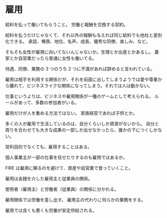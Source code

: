 # 雇用

給料を払って働いてもらうこと。
労働と報酬を交換する契約。

給料を払うだけじゃなくて、それ以外の報酬も与えれば同じ給料でも他社と差別化できる。
承認、権限、地位、名声、成長、優秀な同僚、楽しみ、など。

そもそも女性が雇用に向いてないんじゃないか。生理とか出産とかあるし。
農家とか自営業だったら普通に女性も働いてる。

待遇、同僚、業務の 3 つのうち 2 つに不満があれば辞めると言われている。

雇用は相手を利用する関係だが、それを前面に出してしまうようでは愛や尊重から離れて、ビジネスライクな関係になってしまう。それでは人は動かない。

仕事というよりは、ビジネスや雇用関係が一種のゲームとして考えられる。
ルールがあって、多数の参加者がいる。

雇用だけが人を集める方法ではない。
家族経営であれば子供とか。

多くの人が雇用で生活しているのは、自分くらいしか資源がないから。
自分と周りを合わせても大きな成果の一部しか出せなかったら、誰かの下につくしかない。

営利目的でなくても、雇用することはある。

個人事業主が一部の仕事を任せたりするのも雇用ではあるか。

FIRE は雇用に頼るのを避けて、資産や自営業で食っていくこと。

雇用は金銭を介した雇用主と従業員の関係。

使用者（雇用主）と労働者（従業員）の関係に分かれる。

雇用関係では労働を差し出す。
雇用主の代わりに何らかの業務をする。

雇用では良くも悪くも労働が安定供給される。